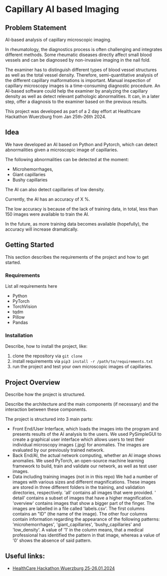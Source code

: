 # Capillary AI based Imaging

## Problem Statement

AI-based analysis of capillary microscopic imaging.

In rheumatology, the diagnostics process is often challenging and integrates different methods.
Some rheumatic diseases directly affect small blood vessels and can be
diagnosed by non-invasive imaging in the nail fold.

The examiner has to distinguish different types of blood vessel structures as well as the total vessel density.
Therefore, semi-quantitative analysis of the different capillary malformations is important. Manual inspection of
capillary microscopy images is a time-consuming diagnostic procedure. An AI-based software could help
the examiner by analyzing the capillary density as well as detect relevant pathologic abnormalities. It can, in a later
step, offer a diagnosis to the examiner based on the previous results.

This project was developed as part of a 2 day effort at Healthcare Hackathon Wuerzburg from Jan 25th-26th 2024.

## Idea

We have developed an AI based on Python and Pytorch, which can detect abnormalities given a microscopic image
of capillaries.

The following abnormalities can be detected at the moment:

- Microhemorrhages,
- Giant capillaries
- Bushy capillaries

The AI can also detect capillaries of low density.

Currently, the AI has an accuracy of X %.

The low accuracy is because of the lack of training data, in total, less than 150 images were available to train the AI.

In the future, as more training data becomes available (hopefully), the accuracy will increase dramatically.

## Getting Started

This section describes the requirements of the project and how to get started.

### Requirements

List all requirements here

- Python
- PyTorch
- TorchVision
- tqdm
- Pillow
- Pandas

### Installation

Describe, how to install the project, like:

1) clone the repository via `git clone `
2) install requirements via `pip3 install -r /path/to/requirements.txt`
3) run the project and test your own microscopic images of capillaries.

## Project Overview

Describe how the project is structured.

Describe the architecture and the main components (if necessary) and the interaction between these components.

The project is structured into 3 main parts:

- Front End/User Interface, which loads the images into the program and presents results of the AI analysis to the
  users.
  We used PySimpleGUI to create a graphical user interface which allows users to test their individual microscopy
  images (.jpg) for anomalies.
  The images are evaluated by our previously trained network.
- Back End/AI, the actual network computing, whether an AI image shows anomalies.
  We used PyTorch, an open-source machine learning framework to build, train and validate our network, as well as test
  user images.
- Data including training images (not in in this repo)
  We had a number of images with various sizes and different magnifications. These images are stored in three different
  folders in the training, and validation directories, respectively. 'all' contains all images that were provided. '
  detail' contains a subset of images that have a higher magnification. 'overview' contains images that show a bigger
  part of the finger.
  The images are labelled in a file called 'labels.csv'. The first columns contains an "ID" (the name of the image).
  The other four columns contain information regarding the appearance of the following patterns:
  'microhemorrhages', 'giant_capillaries', 'bushy_capillaries' and 'low_density'. A value of '1' in the column means,
  that a medical professional has identified the pattern in that image, whereas a value of '0' shows the absence of said pattern.


## Useful links:

- [HealthCare Hackathon Wuerzburg 25-26.01.2024](https://www.healthcare-hackathon.info/hhwuerzburg)

